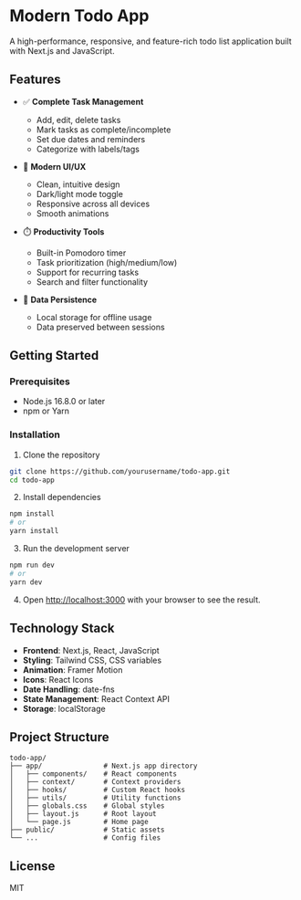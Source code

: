 # Modern Todo App

A high-performance, responsive, and feature-rich todo list application built with Next.js and JavaScript.

## Features

- ✅ **Complete Task Management**
  - Add, edit, delete tasks
  - Mark tasks as complete/incomplete
  - Set due dates and reminders
  - Categorize with labels/tags

- 🎨 **Modern UI/UX**
  - Clean, intuitive design
  - Dark/light mode toggle
  - Responsive across all devices
  - Smooth animations

- ⏱️ **Productivity Tools**
  - Built-in Pomodoro timer
  - Task prioritization (high/medium/low)
  - Support for recurring tasks
  - Search and filter functionality

- 💾 **Data Persistence**
  - Local storage for offline usage
  - Data preserved between sessions

## Getting Started

### Prerequisites

- Node.js 16.8.0 or later
- npm or Yarn

### Installation

1. Clone the repository

```bash
git clone https://github.com/yourusername/todo-app.git
cd todo-app
```

2. Install dependencies

```bash
npm install
# or
yarn install
```

3. Run the development server

```bash
npm run dev
# or
yarn dev
```

4. Open [http://localhost:3000](http://localhost:3000) with your browser to see the result.

## Technology Stack

- **Frontend**: Next.js, React, JavaScript
- **Styling**: Tailwind CSS, CSS variables
- **Animation**: Framer Motion
- **Icons**: React Icons
- **Date Handling**: date-fns
- **State Management**: React Context API
- **Storage**: localStorage

## Project Structure

```
todo-app/
├── app/               # Next.js app directory
│   ├── components/    # React components
│   ├── context/       # Context providers
│   ├── hooks/         # Custom React hooks
│   ├── utils/         # Utility functions
│   ├── globals.css    # Global styles
│   ├── layout.js      # Root layout
│   └── page.js        # Home page
├── public/            # Static assets
└── ...                # Config files
```

## License

MIT
